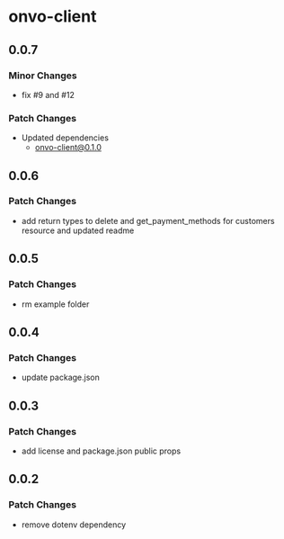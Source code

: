 # onvo-client

## 0.0.7

### Minor Changes

- fix #9 and #12

### Patch Changes

- Updated dependencies
  - onvo-client@0.1.0

## 0.0.6

### Patch Changes

- add return types to delete and get_payment_methods for customers resource and updated readme

## 0.0.5

### Patch Changes

- rm example folder

## 0.0.4

### Patch Changes

- update package.json

## 0.0.3

### Patch Changes

- add license and package.json public props

## 0.0.2

### Patch Changes

- remove dotenv dependency
